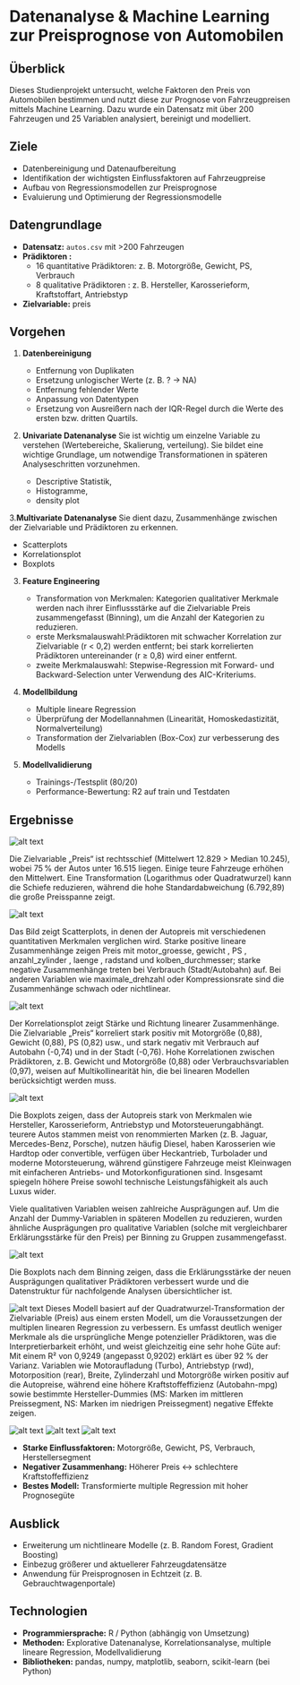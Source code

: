 
# Datenanalyse & Machine Learning zur Preisprognose von Automobilen

## Überblick
Dieses Studienprojekt untersucht, welche Faktoren den Preis von Automobilen bestimmen und nutzt diese zur Prognose von Fahrzeugpreisen mittels Machine Learning.  Dazu wurde ein Datensatz mit über 200 Fahrzeugen und 25 Variablen analysiert, bereinigt und modelliert.

## Ziele
- Datenbereinigung und Datenaufbereitung 
- Identifikation der wichtigsten Einflussfaktoren auf Fahrzeugpreise    
- Aufbau von Regressionsmodellen zur Preisprognose  
- Evaluierung und Optimierung der Regressionsmodelle 

## Datengrundlage
- **Datensatz:** `autos.csv` mit >200 Fahrzeugen  
- **Prädiktoren :**  
  - 16 quantitative Prädiktoren: z. B. Motorgröße, Gewicht, PS, Verbrauch  
  - 8 qualitative Prädiktoren : z. B. Hersteller, Karosserieform, Kraftstoffart, Antriebstyp  
- **Zielvariable:** preis  

## Vorgehen
1. **Datenbereinigung**  
   - Entfernung von Duplikaten 
   - Ersetzung unlogischer Werte (z. B. ? → NA)  
   - Entfernung fehlender Werte  
   - Anpassung von Datentypen 
   - Ersetzung von Ausreißern nach der IQR-Regel durch die Werte des ersten bzw. dritten Quartils.  

2. **Univariate Datenanalyse**
    Sie ist wichtig um einzelne Variable zu verstehen (Wertebereiche, Skalierung, verteilung). Sie bildet eine wichtige Grundlage, um notwendige Transformationen in späteren Analyseschritten vorzunehmen. 
   - Descriptive Statistik, 
   - Histogramme, 
   - density plot  


3.**Multivariate Datenanalyse**
   Sie dient dazu, Zusammenhänge zwischen der Zielvariable und Prädiktoren zu erkennen.
   - Scatterplots
   - Korrelationsplot  
   - Boxplots    

3. **Feature Engineering**
   - Transformation von Merkmalen: Kategorien qualitativer Merkmale werden nach ihrer Einflussstärke auf die Zielvariable Preis     zusammengefasst (Binning), um die Anzahl der Kategorien zu reduzieren.
   - erste Merksmalauswahl:Prädiktoren mit schwacher Korrelation zur Zielvariable (r < 0,2) werden entfernt; bei stark korrelierten Prädiktoren untereinander (r ≥ 0,8) wird einer entfernt.
   - zweite Merkmalauswahl: Stepwise-Regression mit Forward- und Backward-Selection unter Verwendung des AIC-Kriteriums.

4. **Modellbildung**  
   - Multiple lineare Regression   
   - Überprüfung der Modellannahmen (Linearität, Homoskedastizität, Normalverteilung)  
   - Transformation der Zielvariablen (Box-Cox) zur verbesserung des Modells 

5. **Modellvalidierung**  
   - Trainings-/Testsplit (80/20)  
   - Performance-Bewertung: R2 auf train und Testdaten  

## Ergebnisse 
![alt text](image.png)

Die Zielvariable „Preis“ ist rechtsschief (Mittelwert 12.829 > Median 10.245), wobei 75 % der Autos unter 16.515 liegen. Einige teure Fahrzeuge erhöhen den Mittelwert. Eine Transformation (Logarithmus oder Quadratwurzel) kann die Schiefe reduzieren, während die hohe Standardabweichung (6.792,89) die große Preisspanne zeigt.

![alt text](image-1.png)

Das Bild zeigt Scatterplots, in denen der Autopreis mit verschiedenen quantitativen Merkmalen verglichen wird. Starke positive lineare Zusammenhänge zeigen Preis mit motor_groesse, gewicht , PS , anzahl_zylinder , laenge , radstand  und kolben_durchmesser; starke negative Zusammenhänge treten bei Verbrauch (Stadt/Autobahn) auf. Bei anderen Variablen wie maximale_drehzahl oder Kompressionsrate sind die Zusammenhänge schwach oder nichtlinear.

![alt text](image-8.png)

Der Korrelationsplot zeigt Stärke und Richtung linearer Zusammenhänge. Die Zielvariable „Preis“ korreliert stark positiv mit Motorgröße (0,88), Gewicht (0,88), PS (0,82) usw., und stark negativ mit Verbrauch auf Autobahn (-0,74) und in der Stadt (-0,76). Hohe Korrelationen zwischen Prädiktoren, z. B. Gewicht und Motorgröße (0,88) oder Verbrauchsvariablen (0,97), weisen auf Multikollinearität hin, die bei linearen Modellen berücksichtigt werden muss.

![alt text](image-9.png)

Die Boxplots zeigen, dass der Autopreis stark von Merkmalen wie Hersteller, Karosserieform, Antriebstyp und Motorsteuerungabhängt. teurere Autos stammen meist von renommierten Marken (z. B. Jaguar, Mercedes-Benz, Porsche), nutzen häufig Diesel, haben Karosserien wie Hardtop oder convertible, verfügen über Heckantrieb, Turbolader und moderne Motorsteuerung, während günstigere Fahrzeuge meist Kleinwagen  mit einfacheren Antriebs- und Motorkonfigurationen sind. Insgesamt spiegeln höhere Preise sowohl technische Leistungsfähigkeit als auch Luxus wider. 

Viele qualitativen Variablen weisen zahlreiche Ausprägungen auf. Um die Anzahl der Dummy-Variablen in späteren Modellen zu reduzieren, wurden ähnliche Ausprägungen  pro qualitative Variablen (solche mit vergleichbarer Erklärungsstärke für den Preis) per Binning zu Gruppen zusammengefasst.

![alt text](image-10.png)

Die Boxplots nach dem Binning zeigen, dass die Erklärungsstärke der neuen Ausprägungen qualitativer Prädiktoren verbessert wurde und die Datenstruktur für nachfolgende Analysen übersichtlicher ist.

![alt text](image-11.png)
Dieses Modell basiert auf der Quadratwurzel-Transformation der Zielvariable (Preis) aus einem ersten Modell, um die Voraussetzungen der multiplen linearen Regression zu verbessern. Es umfasst deutlich weniger Merkmale als die ursprüngliche Menge potenzieller Prädiktoren, was die Interpretierbarkeit erhöht, und weist gleichzeitig eine sehr hohe Güte auf: Mit einem R² von 0,9249 (angepasst 0,9202) erklärt es über 92 % der Varianz. Variablen wie Motoraufladung (Turbo), Antriebstyp (rwd), Motorposition (rear), Breite, Zylinderzahl und Motorgröße wirken positiv auf die Autopreise, während eine höhere Kraftstoffeffizienz (Autobahn-mpg) sowie bestimmte Hersteller-Dummies (MS: Marken im mittleren Preissegment, NS: Marken im niedrigen Preissegment) negative Effekte zeigen.

![alt text](image-12.png)
![alt text](image-6.png)
![alt text](image-13.png)

- **Starke Einflussfaktoren:** Motorgröße, Gewicht, PS, Verbrauch, Herstellersegment  
- **Negativer Zusammenhang:** Höherer Preis ↔ schlechtere Kraftstoffeffizienz  
- **Bestes Modell:** Transformierte multiple Regression mit hoher Prognosegüte  

## Ausblick
- Erweiterung um nichtlineare Modelle (z. B. Random Forest, Gradient Boosting)  
- Einbezug größerer und aktuellerer Fahrzeugdatensätze  
- Anwendung für Preisprognosen in Echtzeit (z. B. Gebrauchtwagenportale)  

## Technologien
- **Programmiersprache:** R / Python (abhängig von Umsetzung)  
- **Methoden:** Explorative Datenanalyse, Korrelationsanalyse, multiple lineare Regression, Modellvalidierung  
- **Bibliotheken:** pandas, numpy, matplotlib, seaborn, scikit-learn (bei Python)  



